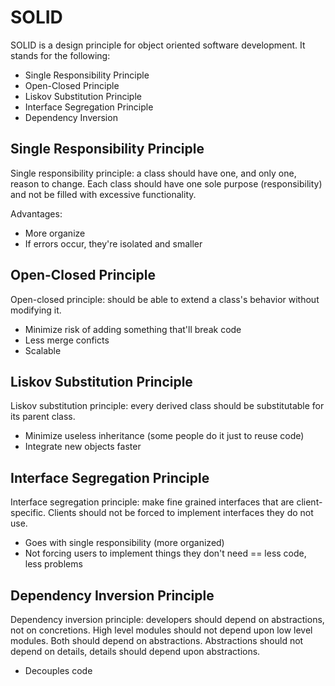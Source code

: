 # SOLID 

SOLID is a design principle for object oriented software development. It stands for the following: 

- Single Responsibility Principle
- Open-Closed Principle
- Liskov Substitution Principle
- Interface Segregation Principle
- Dependency Inversion

## Single Responsibility Principle

Single responsibility principle: a class should have one, and only one, reason to change. Each class should have one sole purpose (responsibility) and not be filled with excessive functionality. 

Advantages: 

- More organize
- If errors occur, they're isolated and smaller

## Open-Closed Principle

Open-closed principle: should be able to extend a class's behavior without modifying it. 

- Minimize risk of adding something that'll break code
- Less merge conficts
- Scalable

## Liskov Substitution Principle

Liskov substitution principle: every derived class should be substitutable for its parent class. 

- Minimize useless inheritance (some people do it just to reuse code)
- Integrate new objects faster

## Interface Segregation Principle

Interface segregation principle: make fine grained interfaces that are client-specific. Clients should not be forced to implement interfaces they do not use. 

- Goes with single responsibility (more organized) 
- Not forcing users to implement things they don't need == less code, less problems

## Dependency Inversion Principle

Dependency inversion principle: developers should depend on abstractions, not on concretions. High level modules should not depend upon low level modules. Both should depend on abstractions. Abstractions should not depend on details, details should depend upon abstractions. 

- Decouples code 
